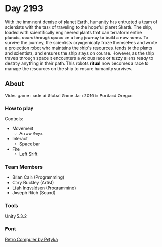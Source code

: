# Day 2193

With the imminent demise of planet Earth, humanity has entrusted a team of scientists with the task of traveling to the hopeful planet Skarth. The ship, loaded with scientifically engineered plants that can terraform entire planets, soars through space on a long journey to build a new home. To survive the journey, the scientists cryogenically froze themselves and wrote a protection robot who maintains the ship's resources, tends to the plants and scientists, and ensures the ship stays on course. However, as the ship travels through space it encounters a vicious race of fuzzy aliens ready to destroy anything in their path. This robots __ritual__ now becomes a race to manage the resources on the ship to ensure humanity survives.

## About

Video game made at Global Game Jam 2016 in Portland Oregon

### How to play

Controls:

- Movement
  + Arrow Keys
- Interact
  + Space bar
- Fire
  + Left Shift

### Team Members

- Brian Cain (Programming)
- Cory Buckley (Artist)
- Lilah Ingvaldsen (Programming)
- Joseph Ritch (Sound)

### Tools

Unity 5.3.2

### Font

[Retro Computer by Petyka](http://www.dafont.com/retro-computer.font)
